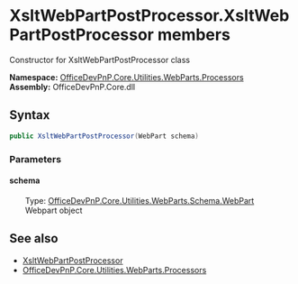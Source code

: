 # XsltWebPartPostProcessor.XsltWebPartPostProcessor members 
 Constructor for XsltWebPartPostProcessor class   

**Namespace:** [OfficeDevPnP.Core.Utilities.WebParts.Processors](OfficeDevPnP.Core.Utilities.WebParts.Processors.md)  
**Assembly:** OfficeDevPnP.Core.dll  
## Syntax
```C#
public XsltWebPartPostProcessor(WebPart schema)
```
### Parameters
#### schema  
&emsp;&emsp;Type: [OfficeDevPnP.Core.Utilities.WebParts.Schema.WebPart](OfficeDevPnP.Core.Utilities.WebParts.Schema.WebPart.md)  
&emsp;&emsp;Webpart object  


## See also
- [XsltWebPartPostProcessor](OfficeDevPnP.Core.Utilities.WebParts.Processors.XsltWebPartPostProcessor.md)
- [OfficeDevPnP.Core.Utilities.WebParts.Processors](OfficeDevPnP.Core.Utilities.WebParts.Processors.md)
